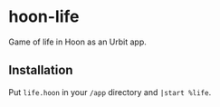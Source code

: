 # hoon-life

Game of life in Hoon as an Urbit app.

## Installation

Put `life.hoon` in your `/app` directory and `|start %life`.
